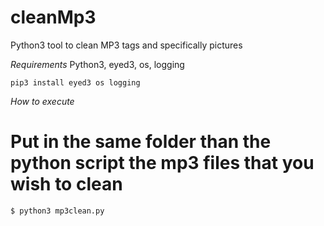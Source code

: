 # cleanMp3
Python3 tool to clean MP3 tags and specifically pictures

*Requirements*
Python3, eyed3, os, logging

````
pip3 install eyed3 os logging
````

*How to execute*
# Put in the same folder than the python script the mp3 files that you wish to clean
````
$ python3 mp3clean.py
````


